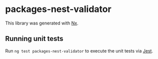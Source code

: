 # packages-nest-validator

This library was generated with [Nx](https://nx.dev).

## Running unit tests

Run `ng test packages-nest-validator` to execute the unit tests via [Jest](https://jestjs.io).
